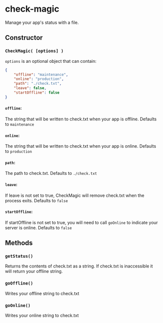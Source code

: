 # check-magic

Manage your app's status with a file.

## Constructor

### `CheckMagic( [options] )`

`options` is an optional object that can contain:

``` json
{
	"offline": "maintenance",
	"online": "production",
	"path": "./check.txt",
	"leave": false,
	"startOffline": false
}
```

#### `offline`:
The string that will be written to check.txt when your app is offline. Defaults to `maintenance`

#### `online`:
The string that will be written to check.txt when your app is online. Defaults to `production`

#### `path`:
The path to check.txt. Defaults to `./check.txt`

#### `leave`:
If leave is not set to true, CheckMagic will remove check.txt when the process exits. Defaults to `false`

#### `startOffline`:
If startOffline is not set to true, you will need to call `goOnline` to indicate your server is online. Defaults to `false`

## Methods

### `getStatus()`
Returns the contents of check.txt as a string. If check.txt is inaccessible it will return your offline string.

### `goOffline()`
Writes your offline string to check.txt

### `goOnline()`
Writes your online string to check.txt
